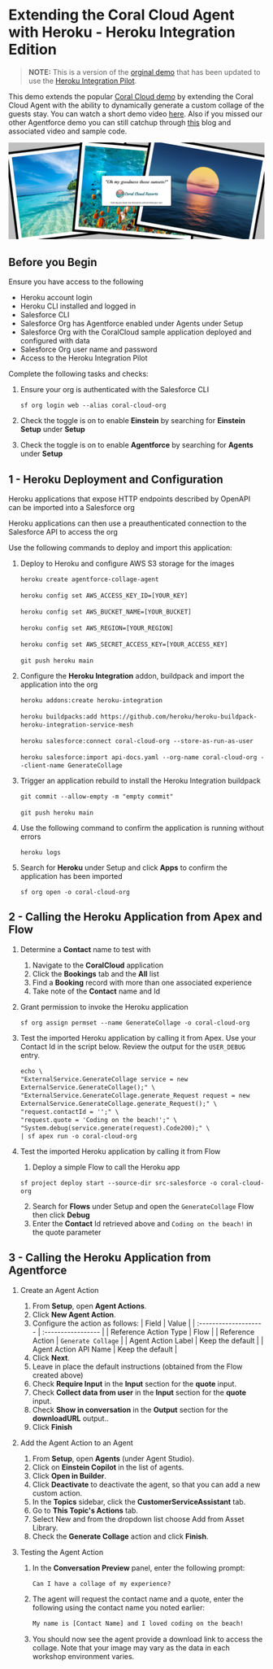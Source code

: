 Extending the Coral Cloud Agent with Heroku - Heroku Integration Edition
========================================================================

> **NOTE:** This is a version of the [orginal demo](https://github.com/heroku-examples/agentforce-collage-agent) that has been updated to use the [Heroku Integration Pilot](https://www.youtube.com/watch?v=T5kOGNuTCLE).

This demo extends the popular [Coral Cloud demo](https://trailhead.salesforce.com/content/learn/projects/quick-start-explore-the-coral-cloud-sample-app) by extending the Coral Cloud Agent with the ability to dynamically generate a custom collage of the guests stay. You can watch a short demo video [here](https://www.youtube.com/watch?v=yd97A9GLFUA). Also if you missed our other Agentforce demo you can still catchup through [this](https://blog.heroku.com/building-supercharged-agents-heroku-agentforce) blog and associated video and sample code.

![alt text](images/test.png "Collage")

Before you Begin
----------------

Ensure you have access to the following

- Heroku account login
- Heroku CLI installed and logged in
- Salesforce CLI
- Salesforce Org has Agentforce enabled under Agents under Setup
- Salesforce Org with the CoralCloud sample application deployed and configured with data
- Salesforce Org user name and password
- Access to the Heroku Integration Pilot

Complete the following tasks and checks:

1. Ensure your org is authenticated with the Salesforce CLI

    ```
    sf org login web --alias coral-cloud-org
    ```

2. Check the toggle is on to enable **Einstein** by searching for **Einstein Setup** under **Setup**

3. Check the toggle is on to enable **Agentforce** by searching for **Agents** under **Setup**


1 - Heroku Deployment and Configuration
---------------------------------------

Heroku applications that expose HTTP endpoints described by OpenAPI can be imported into a Salesforce org

Heroku applications can then use a preauthenticated connection to the Salesforce API to access the org

Use the following commands to deploy and import this application:

1. Deploy to Heroku and configure AWS S3 storage for the images

    ```
    heroku create agentforce-collage-agent

    heroku config set AWS_ACCESS_KEY_ID=[YOUR_KEY]

    heroku config set AWS_BUCKET_NAME=[YOUR_BUCKET]

    heroku config set AWS_REGION=[YOUR_REGION]

    heroku config set AWS_SECRET_ACCESS_KEY=[YOUR_ACCESS_KEY]

    git push heroku main
    ```

2. Configure the **Heroku Integration** addon, buildpack and import the application into the org

    ```
    heroku addons:create heroku-integration

    heroku buildpacks:add https://github.com/heroku/heroku-buildpack-heroku-integration-service-mesh

    heroku salesforce:connect coral-cloud-org --store-as-run-as-user

    heroku salesforce:import api-docs.yaml --org-name coral-cloud-org --client-name GenerateCollage
    ```

3. Trigger an application rebuild to install the Heroku Integration buildpack

    ```
    git commit --allow-empty -m "empty commit"

    git push heroku main
    ```

4. Use the following command to confirm the application is running without errors

    ```
    heroku logs
    ```

5. Search for **Heroku** under Setup and click **Apps** to confirm the application has been imported

    ```
    sf org open -o coral-cloud-org
    ```

2 - Calling the Heroku Application from Apex and Flow
-----------------------------------------------------

1. Determine a **Contact** name to test with

   1. Navigate to the **CoralCloud** application 
   2. Click the **Bookings** tab and the **All** list
   3. Find a **Booking** record with more than one associated experience 
   4. Take note of the **Contact** name and Id

2. Grant permission to invoke the Heroku application

    ```
    sf org assign permset --name GenerateCollage -o coral-cloud-org
    ```

3. Test the imported Heroku application by calling it from Apex. Use your Contact Id in the script below. Review the output for the `USER_DEBUG` entry.

    ```
    echo \
    "ExternalService.GenerateCollage service = new ExternalService.GenerateCollage();" \
    "ExternalService.GenerateCollage.generate_Request request = new ExternalService.GenerateCollage.generate_Request();" \
    "request.contactId = '';" \
    "request.quote = 'Coding on the beach!';" \
    "System.debug(service.generate(request).Code200);" \
    | sf apex run -o coral-cloud-org
    ```

4. Test the imported Heroku application by calling it from Flow

    1. Deploy a simple Flow to call the Heroku app

    ```
    sf project deploy start --source-dir src-salesforce -o coral-cloud-org
    ```

    2. Search for **Flows** under Setup and open the `GenerateCollage` Flow then click **Debug**
    3. Enter the **Contact** Id retrieved above and `Coding on the beach!` in the quote parameter


3 - Calling the Heroku Application from Agentforce
--------------------------------------------------

1. Create an Agent Action

    1. From **Setup**, open **Agent Actions**.
    2. Click **New Agent Action**.
    3. Configure the action as follows:
       | Field                 | Value              |
       | :-------------------- | :----------------- |
       | Reference Action Type | Flow               |
       | Reference Action      | `Generate Collage` |
       | Agent Action Label    | Keep the default   |
       | Agent Action API Name | Keep the default   |
   4. Click **Next**.
   5. Leave in place the default instructions (obtained from the Flow created above)
   6. Check **Require Input** in the **Input** section for the **quote** input.
   7. Check **Collect data from user** in the **Input** section for the **quote** input.
   8. Check **Show in conversation** in the **Output** section for the **downloadURL** output..
   9. Click **Finish**

2. Add the Agent Action to an Agent

   1. From **Setup**, open **Agents** (under Agent Studio).
   2. Click on **Einstein Copilot** in the list of agents.
   3. Click **Open in Builder**.
   4. Click **Deactivate** to deactivate the agent, so that you can add a new custom action.
   5. In the **Topics** sidebar, click the **CustomerServiceAssistant** tab.
   6. Go to **This Topic's Actions** tab.
   7. Select New and from the dropdown list choose Add from Asset Library.
   8. Check the **Generate Collage** action and click **Finish**.

3. Testing the Agent Action

    1. In the **Conversation Preview** panel, enter the following prompt:

       ```txr
       Can I have a collage of my experience?
       ```

    2. The agent will request the contact name and a quote, enter the following using the contact name you noted earlier:
   
       ```txt
       My name is [Contact Name] and I loved coding on the beach!
       ```

    3. You should now see the agent provide a download link to access the collage. Note that your image may vary as the data in each workshop environment varies.
